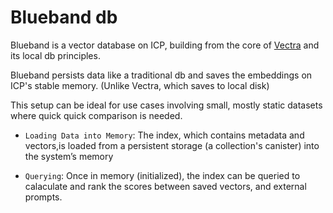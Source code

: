 # Blueband db

Blueband is a vector database on ICP, building from the core of [Vectra](https://github.com/Stevenic/vectra/tree/main) and its local db principles.

Blueband persists data like a traditional db and saves the embeddings on ICP's stable memory. (Unlike Vectra, which saves to local disk)

This setup can be ideal for use cases involving small, mostly static datasets where quick quick comparison is needed.

- `Loading Data into Memory`: The index, which contains metadata and vectors,is loaded from a persistent storage (a collection's canister) into the system’s memory

- `Querying`: Once in memory (initialized), the index can be queried to calaculate and rank the scores between saved vectors, and external prompts.


